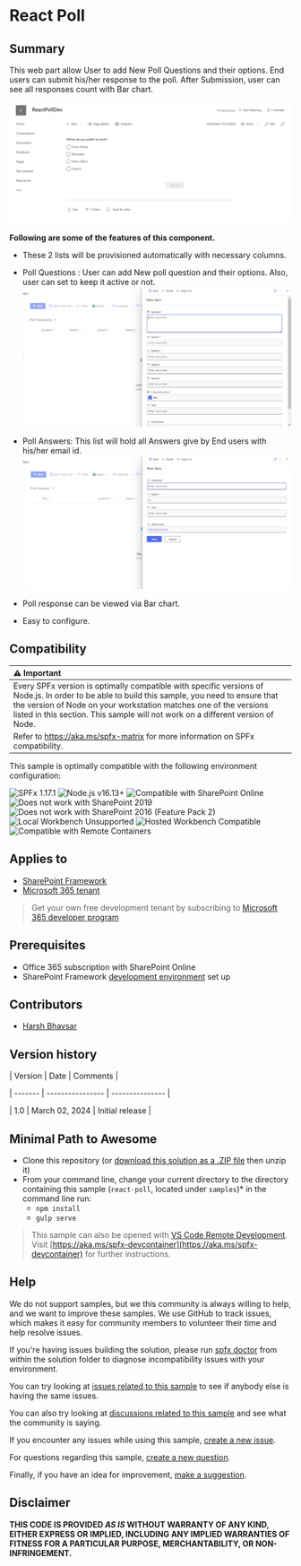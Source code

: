   
# React Poll

## Summary

This web part allow User to add New Poll Questions and their options. End users can submit his/her response to the poll. After Submission, user can see all responses count with Bar chart.
  
![React-Poll](./assets/react-poll.gif)

**Following are some of the features of this component.**  

- These 2  lists will be provisioned automatically with necessary columns.
- Poll Questions : User can add New poll question and their options. Also, user can set to keep it active or not.
  ![Poll Questions](./assets/poll-questions.png)

- Poll Answers: This list will hold all Answers give by End users with his/her email id.
    ![Poll Answers](./assets/poll-answers.png)
  
- Poll response can be viewed via Bar chart.
- Easy to configure.
  
## Compatibility

| :warning: Important          |
|:---------------------------|
| Every SPFx version is optimally compatible with specific versions of Node.js. In order to be able to build this sample, you need to ensure that the version of Node on your workstation matches one of the versions listed in this section. This sample will not work on a different version of Node.|
|Refer to <https://aka.ms/spfx-matrix> for more information on SPFx compatibility.   |

This sample is optimally compatible with the following environment configuration:

![SPFx 1.17.1](https://img.shields.io/badge/SPFx-1.17.1-green.svg)
![Node.js v16.13+](https://img.shields.io/badge/Node.js-v16.13+-green.svg)
![Compatible with SharePoint Online](https://img.shields.io/badge/SharePoint%20Online-Compatible-green.svg)
![Does not work with SharePoint 2019](https://img.shields.io/badge/SharePoint%20Server%202019-Incompatible-red.svg "SharePoint Server 2019 requires SPFx 1.4.1 or lower")
![Does not work with SharePoint 2016 (Feature Pack 2)](https://img.shields.io/badge/SharePoint%20Server%202016%20(Feature%20Pack%202)-Incompatible-red.svg "SharePoint Server 2016 Feature Pack 2 requires SPFx 1.1")
![Local Workbench Unsupported](https://img.shields.io/badge/Local%20Workbench-Unsupported-red.svg "Local workbench is no longer available as of SPFx 1.13 and above")
![Hosted Workbench Compatible](https://img.shields.io/badge/Hosted%20Workbench-Compatible-green.svg)
![Compatible with Remote Containers](https://img.shields.io/badge/Remote%20Containers-Compatible-green.svg)


## Applies to

- [SharePoint Framework](https://learn.microsoft.com/sharepoint/dev/spfx/sharepoint-framework-overview)
- [Microsoft 365 tenant](https://learn.microsoft.com/sharepoint/dev/spfx/set-up-your-development-environment)

> Get your own free development tenant by subscribing to [Microsoft 365 developer program](https://aka.ms/m365/devprogram)


## Prerequisites

- Office 365 subscription with SharePoint Online
- SharePoint Framework  [development environment](https://learn.microsoft.com/sharepoint/dev/spfx/set-up-your-development-environment)  set up

## Contributors

- [Harsh Bhavsar](https://github.com/Harsh24491)

## Version history

| Version | Date | Comments |

| ------- | ---------------- | --------------- |

| 1.0 | March 02, 2024 | Initial release |

## Minimal Path to Awesome

- Clone this repository (or  [download this solution as a .ZIP file](https://pnp.github.io/download-partial/?url=https://github.com/pnp/sp-dev-fx-webparts/tree/main/samples/react-poll)  then unzip it)
- From your command line, change your current directory to the directory containing this sample (`react-poll`, located under  `samples`)* in the command line run:
  - `npm install`
  - `gulp serve`

> This sample can also be opened with  [VS Code Remote Development](https://code.visualstudio.com/docs/remote/remote-overview). Visit  [https://aka.ms/spfx-devcontainer](https://aka.ms/spfx-devcontainer)  for further instructions.

## Help

We do not support samples, but we this community is always willing to help, and we want to improve these samples. We use GitHub to track issues, which makes it easy for community members to volunteer their time and help resolve issues.

If you're having issues building the solution, please run  [spfx doctor](https://pnp.github.io/cli-microsoft365/cmd/spfx/spfx-doctor/)  from within the solution folder to diagnose incompatibility issues with your environment.

You can try looking at  [issues related to this sample](https://github.com/pnp/sp-dev-fx-webparts/issues?q=label%3A%22sample%3A%20react-pages-hierarchy%22)  to see if anybody else is having the same issues.

You can also try looking at  [discussions related to this sample](https://github.com/pnp/sp-dev-fx-webparts/discussions?discussions_q=react-pages-hierarchy)  and see what the community is saying.

If you encounter any issues while using this sample,  [create a new issue](https://github.com/pnp/sp-dev-fx-webparts/issues/new?assignees=&labels=Needs%3A+Triage+%3Amag%3A%2Ctype%3Abug-suspected%2Csample%3A%20react-pages-hierarchy&template=bug-report.yml&sample=react-pages-hierarchy&authors=@bogeorge&title=react-pages-hierarchy%20-%20).

For questions regarding this sample,  [create a new question](https://github.com/pnp/sp-dev-fx-webparts/issues/new?assignees=&labels=Needs%3A+Triage+%3Amag%3A%2Ctype%3Aquestion%2Csample%3A%20react-pages-hierarchy&template=question.yml&sample=react-pages-hierarchy&authors=@bogeorge&title=react-pages-hierarchy%20-%20).

Finally, if you have an idea for improvement,  [make a suggestion](https://github.com/pnp/sp-dev-fx-webparts/issues/new?assignees=&labels=Needs%3A+Triage+%3Amag%3A%2Ctype%3Aenhancement%2Csample%3A%20react-pages-hierarchy&template=question.yml&sample=react-pages-hierarchy&authors=@bogeorge&title=react-pages-hierarchy%20-%20).

## [](https://github.com/pnp/sp-dev-fx-webparts/tree/main/samples/react-pages-hierarchy#disclaimer)Disclaimer

**THIS CODE IS PROVIDED  _AS IS_  WITHOUT WARRANTY OF ANY KIND, EITHER EXPRESS OR IMPLIED, INCLUDING ANY IMPLIED WARRANTIES OF FITNESS FOR A PARTICULAR PURPOSE, MERCHANTABILITY, OR NON-INFRINGEMENT.**

